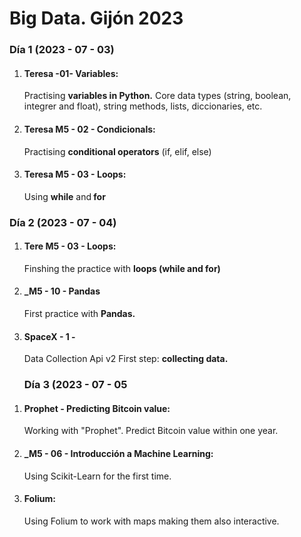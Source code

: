 <h1>Big Data. Gijón 2023</h1>
<h3>Día 1 (2023 - 07 - 03)</h3>
<ol>
 <li><h4>Teresa -01- Variables:</h4>
    Practising <strong > variables in Python.</strong> Core data types (string, boolean, integrer and float), string methods, lists, diccionaries, etc.</li>
 <li><h4>Teresa M5 - 02 - Condicionals:</h4>
     Practising <strong > conditional operators</strong> (if, elif, else)</li>
 <li><h4>Teresa M5 - 03 - Loops:</h4>
      Using <strong > while</strong> and<strong > for</strong></li>
</ol>
<h3>Día 2 (2023 - 07 - 04)</h3>
<ol>
  <li><h4>Tere M5 - 03 - Loops:</h4>Finshing the practice with <strong > loops (while and for)</strong></li>
  <li><h4>_M5 - 10 - Pandas</h4> First practice with <strong > Pandas.</strong> </li>
  <li><h4>SpaceX - 1 -</h4> Data Collection Api v2</strong> First step: <strong > collecting data.</strong></li> 
</ol>
<ol><h3>Día 3 (2023 - 07 - 05</h3>
   <li><h4>Prophet - Predicting Bitcoin value:</h4> Working with "Prophet". Predict Bitcoin value within one year.</li>
   <li><h4>_M5 - 06 - Introducción a Machine Learning: </h4> Using Scikit-Learn for the first time.</li> 
   <li><h4>Folium: </h4>Using Folium to work with maps making them also interactive.</li>
   


</ol>
